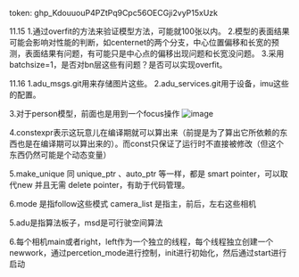 token:   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

11.15
1.通过overfit的方法来验证模型方法，可能就100张以内。
2.模型的表面结果可能会影响对性能的判断，如centernet的两个分支，中心位置偏移和长宽的预测，表面结果有问题，有可能只是中心点的偏移出现问题和长宽没问题。
3.采用batchsize=1，是否对bn层这些有问题？是否可以实现overfit。

11.16
1.adu_msgs.git用来存储图片这些。
2.adu_services.git用于设备，imu这些的配置。

3.对于person模型，前面也是用到一个focus操作
![image](https://user-images.githubusercontent.com/32613232/141955844-3105159b-a49d-4a5a-93fd-f7a3fbdf2554.png)

4.constexpr表示这玩意儿在编译期就可以算出来（前提是为了算出它所依赖的东西也是在编译期可以算出来的）。而const只保证了运行时不直接被修改（但这个东西仍然可能是个动态变量）

5.make_unique 同 unique_ptr 、auto_ptr 等一样，都是 smart pointer，可以取代new 并且无需 delete pointer，有助于代码管理。

6.mode 是指follow这些模式   camera_list 是指主，前后，左右这些相机

5.adu是指算法板子，msd是可行驶空间算法

6.每个相机main或者right，left作为一个独立的线程，每个线程独立创建一个newwork，通过percetion_mode进行控制，init进行初始化，然后通过start进行启动

